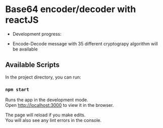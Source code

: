 # Base64 encoder/decoder with reactJS 

* Development progress:
 - Encode-Decode message with 35 different cryptograpy algorithm will be available

## Available Scripts

In the project directory, you can run:

### `npm start`

Runs the app in the development mode.<br />
Open [http://localhost:3000](http://localhost:3000) to view it in the browser.

The page will reload if you make edits.<br />
You will also see any lint errors in the console.
